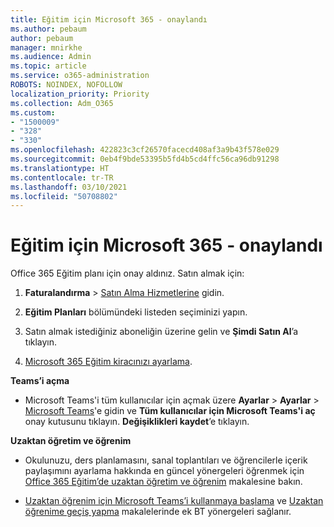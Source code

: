 ```yaml
---
title: Eğitim için Microsoft 365 - onaylandı
ms.author: pebaum
author: pebaum
manager: mnirkhe
ms.audience: Admin
ms.topic: article
ms.service: o365-administration
ROBOTS: NOINDEX, NOFOLLOW
localization_priority: Priority
ms.collection: Adm_O365
ms.custom:
- "1500009"
- "328"
- "330"
ms.openlocfilehash: 422823c3cf26570facecd408af3a9b43f578e029
ms.sourcegitcommit: 0eb4f9bde53395b5fd4b5cd4ffc56ca96db91298
ms.translationtype: HT
ms.contentlocale: tr-TR
ms.lasthandoff: 03/10/2021
ms.locfileid: "50708802"
---
```

# <a name="microsoft-365-for-education---approved"></a>Eğitim için Microsoft 365 - onaylandı

Office 365 Eğitim planı için onay aldınız.  Satın almak için:

1. **Faturalandırma** >  [Satın Alma Hizmetlerine](https://portal.office.com/AdminPortal/Home#/catalog) gidin.

2. **Eğitim Planları** bölümündeki listeden seçiminizi yapın.

3. Satın almak istediğiniz aboneliğin üzerine gelin ve **Şimdi Satın Al**’a tıklayın.

4. [Microsoft 365 Eğitim kiracınızı ayarlama](https://docs.microsoft.com/microsoft-365/education/deploy/create-your-office-365-tenant).

**Teams’i açma**

- Microsoft Teams'i tüm kullanıcılar için açmak üzere **Ayarlar** > **Ayarlar** > [ Microsoft Teams](https://admin.microsoft.com/Adminportal/Home#/SettingsMultiPivot/:/Settings/L1/SkypeTeams)'e gidin ve **Tüm kullanıcılar için Microsoft Teams'i aç** onay kutusunu tıklayın. **Değişiklikleri kaydet**’e tıklayın.

**Uzaktan öğretim ve öğrenim**

- Okulunuzu, ders planlamasını, sanal toplantıları ve öğrencilerle içerik paylaşımını ayarlama hakkında en güncel yönergeleri öğrenmek için [Office 365 Eğitim’de uzaktan öğretim ve öğrenim](https://support.office.com/article/remote-teaching-and-learning-in-office-365-education-f651ccae-7b65-478b-8366-51bb884025c4) makalesine bakın.

- [Uzaktan öğrenim için Microsoft Teams’i kullanmaya başlama](https://docs.microsoft.com/MicrosoftTeams/remote-learning-edu) ve [Uzaktan öğrenime geçiş yapma](https://www.microsoft.com/education/remote-learning) makalelerinde ek BT yönergeleri sağlanır.
